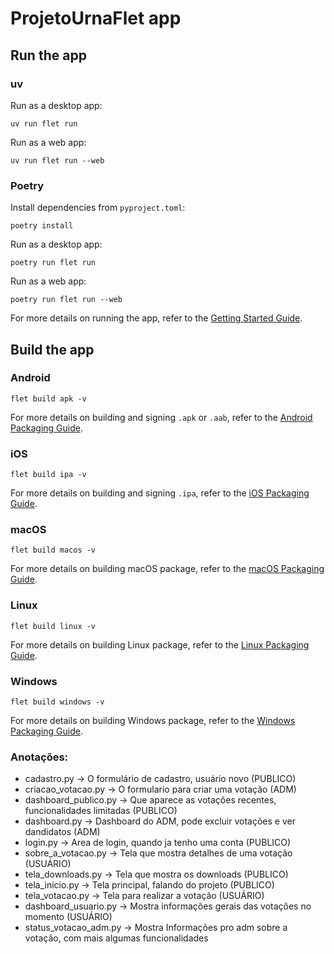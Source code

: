 # ProjetoUrnaFlet app

## Run the app

### uv

Run as a desktop app:

```
uv run flet run
```

Run as a web app:

```
uv run flet run --web
```

### Poetry

Install dependencies from `pyproject.toml`:

```
poetry install
```

Run as a desktop app:

```
poetry run flet run
```

Run as a web app:

```
poetry run flet run --web
```

For more details on running the app, refer to the [Getting Started Guide](https://flet.dev/docs/getting-started/).

## Build the app

### Android

```
flet build apk -v
```

For more details on building and signing `.apk` or `.aab`, refer to the [Android Packaging Guide](https://flet.dev/docs/publish/android/).

### iOS

```
flet build ipa -v
```

For more details on building and signing `.ipa`, refer to the [iOS Packaging Guide](https://flet.dev/docs/publish/ios/).

### macOS

```
flet build macos -v
```

For more details on building macOS package, refer to the [macOS Packaging Guide](https://flet.dev/docs/publish/macos/).

### Linux

```
flet build linux -v
```

For more details on building Linux package, refer to the [Linux Packaging Guide](https://flet.dev/docs/publish/linux/).

### Windows

```
flet build windows -v
```

For more details on building Windows package, refer to the [Windows Packaging Guide](https://flet.dev/docs/publish/windows/).

### Anotações:
- cadastro.py -> O formulário de cadastro, usuário novo (PUBLICO)
- criacao_votacao.py -> O formulario para criar uma votação (ADM)
- dashboard_publico.py -> Que aparece as votações recentes, funcionalidades limitadas (PUBLICO)
- dashboard.py -> Dashboard do ADM, pode excluir votações e ver dandidatos (ADM)
- login.py -> Area de login, quando ja tenho uma conta (PUBLICO)
- sobre_a_votacao.py -> Tela que mostra detalhes de uma votação (USUÁRIO)
- tela_downloads.py -> Tela que mostra os downloads (PUBLICO)
- tela_inicio.py -> Tela principal, falando do projeto (PUBLICO)
- tela_votacao.py -> Tela para realizar a votação (USUÁRIO)
- dashboard_usuario.py -> Mostra informações gerais das votações no momento (USUÁRIO)
- status_votacao_adm.py -> Mostra Informações pro adm sobre a votação, com mais algumas funcionalidades